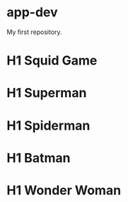 # app-dev
My first repository.
# H1 Squid Game
# H1 Superman
# H1 Spiderman
# H1 Batman
# H1 Wonder Woman

